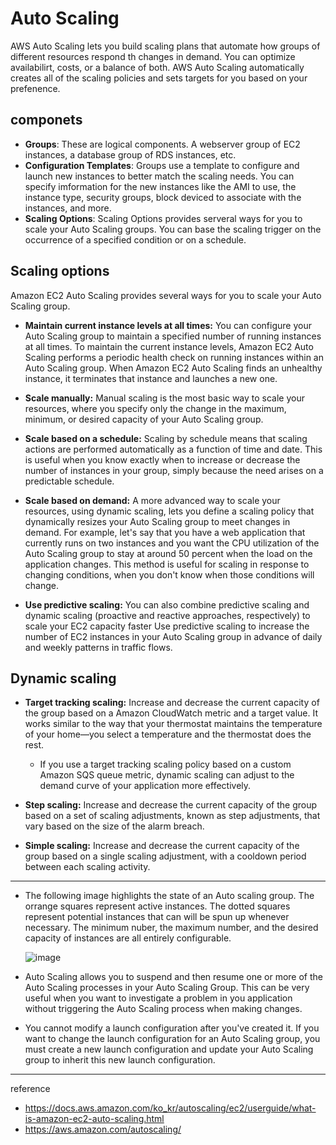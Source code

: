 # Auto Scaling

AWS Auto Scaling lets you build scaling plans that automate how groups of different resources respond th changes in demand. You can optimize availabilirt, costs, or a balance of both. AWS Auto Scaling automatically creates all of the scaling policies and sets targets for you based on your prefenence.

## componets

  - **Groups**: These are logical components. A webserver group of EC2 instances, a database group of RDS instances, etc.
  - **Configuration Templates**: Groups use a template to configure and launch new instances to better match the scaling needs. You can specify imformation for the new instances like the AMI to use, the instance type, security groups, block deviced to associate with the instances, and more.
  - **Scaling Options**: Scaling Options provides serveral ways for you to scale your Auto Scaling groups. You can base the scaling trigger on the occurrence of a specified condition or on a schedule.

## Scaling options

Amazon EC2 Auto Scaling provides several ways for you to scale your Auto Scaling group.

- **Maintain current instance levels at all times:** You can configure your Auto Scaling group to maintain a specified number of running instances at all times. 
  To maintain the current instance levels, Amazon EC2 Auto Scaling performs a periodic health check on running instances within an Auto Scaling group. When Amazon EC2 Auto Scaling finds an unhealthy instance, it terminates that instance and launches a new one. 

- **Scale manually:** Manual scaling is the most basic way to scale your resources, where you specify only the change in the maximum, minimum, or desired capacity of your Auto Scaling group.

- **Scale based on a schedule:** Scaling by schedule means that scaling actions are performed automatically as a function of time and date. This is useful when you know exactly when to increase or decrease the number of instances in your group, simply because the need arises on a predictable schedule.

- **Scale based on demand:** A more advanced way to scale your resources, using dynamic scaling, lets you define a scaling policy that dynamically resizes your Auto Scaling group to meet changes in demand. 
  For example, let's say that you have a web application that currently runs on two instances and you want the CPU utilization of the Auto Scaling group to stay at around 50 percent when the load on the application changes. This method is useful for scaling in response to changing conditions, when you don't know when those conditions will change.

- **Use predictive scaling:** You can also combine predictive scaling and dynamic scaling (proactive and reactive approaches, respectively) to scale your EC2 capacity faster
  Use predictive scaling to increase the number of EC2 instances in your Auto Scaling group in advance of daily and weekly patterns in traffic flows.

## Dynamic scaling

- **Target tracking scaling:** Increase and decrease the current capacity of the group based on a Amazon CloudWatch metric and a target value. It works similar to the way that your thermostat maintains the temperature of your home—you select a temperature and the thermostat does the rest.
  - If you use a target tracking scaling policy based on a custom Amazon SQS queue metric, dynamic scaling can adjust to the demand curve of your application more effectively. 

- **Step scaling:** Increase and decrease the current capacity of the group based on a set of scaling adjustments, known as step adjustments, that vary based on the size of the alarm breach.

- **Simple scaling:** Increase and decrease the current capacity of the group based on a single scaling adjustment, with a cooldown period between each scaling activity.

---

- The following image highlights the state of an Auto scaling group. The orrange squares represent active instances. The dotted squares represent potential instances that can will be spun up whenever necessary. The minimum nuber, the maximum number, and the desired capacity of instances are all entirely configurable.

  ![image](https://github.com/rlaisqls/rlaisqls/assets/81006587/39c77da7-5bbf-4b2c-a9a2-c4aefc659d1b)

- Auto Scaling allows you to suspend and then resume one or more of the Auto Scaling processes in your Auto Scaling Group. This can be very useful when you want to investigate a problem in you application without triggering the Auto Scaling process when making changes.

- You cannot modify a launch configuration after you've created it. If you want to change the launch configuration for an Auto Scaling group, you must create a new launch configuration and update your Auto Scaling group to inherit this new launch configuration.

---
reference
- https://docs.aws.amazon.com/ko_kr/autoscaling/ec2/userguide/what-is-amazon-ec2-auto-scaling.html
- https://aws.amazon.com/autoscaling/